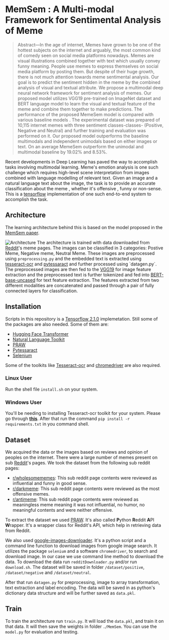 # MemSem : A Multi-modal Framework for Sentimental Analysis of Meme

> Abstract—In the age of internet, Memes have grown to be one of the hottest subjects on the internet and arguably, the most common kind of comedy seen on social media platforms nowadays. Memes are visual illustrations combined together with text which usually convey funny meaning. People use memes to express themselves on social media platform by posting them. But despite of their huge growth, there is not much attention towards meme sentimental analysis. Our goal is to predict the sentiment hidden in the meme by the combined analysis of visual and textual attribute. We propose a multimodal deep neural network framework for sentiment analysis of memes. 
> Our proposed model utilizes VGG19 pre-trained on ImageNet dataset and BERT  language model to learn the visual and textual feature of the meme and combine them together to make predictions. The performance of the proposed MemeSem model is compared with various baseline models . The experimental dataset was prepared of 10,115 internet memes with three sentiment classes-classes- (Positive, Negative and Neutral) and further training and evaluation was performed on it. Our proposed model outperforms the baseline multimodals and independent unimodals based on either images or text. On an average MemeSem outperform the unimodal and multimodal baseline by 19.02% and 8.53%.

Recent developments in Deep Learning has paved the way to accomplish tasks involving multimodal learning. Meme's emotion analysis is one such challenge which requires high-level scene interpretation from images combined with language modelling of relevant text. Given an image and a natural language text about the image, the task is to provide an accurate classification about the meme , whether it's offensive , funny or non-sense. This is a [tensorflow]([https://www.tensorflow.org/api_docs/python/](https://www.tensorflow.org/api_docs/python/)) implementation of one such end-to-end system to accomplish the task.

## Architecture
The learning architecture behind this is based on the model proposed in the [MemSem paper](https://drive.google.com/file/d/1eAbbQLemseaGMdHrmFjukQZUG1vqVbfL/view?usp=sharing).

![Architecture]()
The architecture is trained with data downloaded from [Reddit]([[https://www.reddit.com/](https://www.reddit.com/)])'s meme pages. The images can be classified in 3 categories: Postive Meme, Negative meme, Neutral Meme. These images are preprocessed using `preprocessing.py` and the embedded text is extracted using [tesseract-ocr]([https://tesseract-ocr.github.io/](https://tesseract-ocr.github.io/)) and [pytessaract]([https://github.com/madmaze/pytesseract](https://github.com/madmaze/pytesseract)) and further processed using `datagen.py`. The preprocessed images are then fed to the [VGG19]([https://arxiv.org/abs/1409.1556](https://arxiv.org/abs/1409.1556)) for image feature extraction and the preprocessed text is further tokenized and fed into [BERT-base-uncased]([https://arxiv.org/abs/1810.04805](https://arxiv.org/abs/1810.04805)) for text feature extraction. The features extracted from two different modalities are concatenated and passed through a pair of fully connected layers for classification.

## Installation
Scripts in this repository is a  [Tensorflow 2.1.0]([https://www.tensorflow.org/api_docs/python/](https://www.tensorflow.org/api_docs/python/)) implemetation. Still some of the packages are also needed. Some of them are:
- [Hugging Face Transformer]([https://huggingface.co/transformers/](https://huggingface.co/transformers/))
- [Natural Language Toolkit]([https://www.nltk.org/](https://www.nltk.org/))
- [PRAW]([https://praw.readthedocs.io/](https://praw.readthedocs.io/))
- [Pytessaract]([https://github.com/madmaze/pytesseract](https://github.com/madmaze/pytesseract))
- [Selenium]([https://www.selenium.dev/documentation/en/](https://www.selenium.dev/documentation/en/))

Some of the toolkits like [Tesseract-ocr]([https://tesseract-ocr.github.io/](https://tesseract-ocr.github.io/)) and [chromedriver]([https://chromedriver.chromium.org/](https://chromedriver.chromium.org/)) are also required.
### Linux User
Run the shell file `install.sh` on your system.

### Windows User
You'll be needing to installing Tesseract-ocr toolkit for your system. Please go through [**this**]([https://github.com/tesseract-ocr/tesseract](https://github.com/tesseract-ocr/tesseract)).  After that run the command 
`pip install -r requirements.txt` 
in you command shell.


## Dataset
We acquired the data or the images based on reviews and opinion of peoples on the internet. There were a large number of memes present on sub [Reddit]([[https://www.reddit.com/](https://www.reddit.com/)])'s pages. We took the dataset from the following sub reddit pages:
- [r/wholesomememes]([https://www.reddit.com/r/wholesomememes/](https://www.reddit.com/r/wholesomememes/)): This sub reddit page contents were reviewed as influential and funny in good sense.
- [r/darkmeme]([https://www.reddit.com/r/darkmeme/](https://www.reddit.com/r/darkmeme/)): This sub reddit page contents were reviewed as the most offensive memes.
- [r/antimeme]([https://www.reddit.com/r/antimeme/](https://www.reddit.com/r/antimeme/)): This sub reddit page contents were reviewed as meaningless meme meaning it was not influential, no humor, no meaningful contents and were neither offensive.

To extract the dataset we used [PRAW]([https://praw.readthedocs.io/](https://praw.readthedocs.io/)). It's also called **P**ython **R**eddit **A**PI **W**rapper. It's a wrapper class for Reddit's API, which help in retrieving data from Reddit. 

We also used [google-images-downloader]([https://google-images-download.readthedocs.io/](https://google-images-download.readthedocs.io/)). It's a python script and a command line function to download images from google image search. It utilizes the package `selenium` and a software `chromedriver`, to search and download image. In our case we use command line method to download the data.
To download the data run `redditDownloader.py` and/or run `download.sh`. The dataset will be saved in folder `/dataset/positive`, `/dataset/negative` and `/dataset/neutral`.

After that run `datagen.py` for preprocessing, image to array transformation, text extraction and label encoding. The data will be saved in as python's dictionary data structure and will be further saved as `data.pkl`.

## Train
To train the architecture run `train.py`. It will load the `data.pkl`, and train it on that data. It will then save the weights in folder `./MemSem`. You can use the `model.py` for evaluation and testing.

